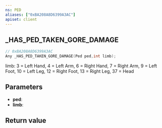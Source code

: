 ```yaml
---
ns: PED
aliases: ["0xBA208A8D6399A3AC"]
apiset: client
---
```

## _HAS_PED_TAKEN_GORE_DAMAGE

```c
// 0xBA208A8D6399A3AC
Any _HAS_PED_TAKEN_GORE_DAMAGE(Ped ped,int limb);
```

limb: 3 = Left Hand, 4 = Left Arm, 6 = Right Hand, 7 = Right Arm, 9 = Left Foot, 10 = Left Leg, 12 = Right Foot, 13 = Right Leg, 37 = Head

## Parameters
* **ped**:
* **limb**:

## Return value

